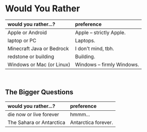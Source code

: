 # Would You Rather

| would you rather...? | preference |
| :------------------ | :--------- |
| Apple or Android | Apple – strictly Apple. |
| laptop or PC | Laptops. |
| Minecraft Java or Bedrock | I don't mind, tbh. |
| redstone or building | Building.
| Windows or Mac (or Linux) | Windows – firmly Windows. |


<br>


## The Bigger Questions

| would you rather...? | preference |
| :------------------ | :--------- |
| die now or live forever | hmmm... |
| The Sahara or Antarctica | Antarctica forever. |